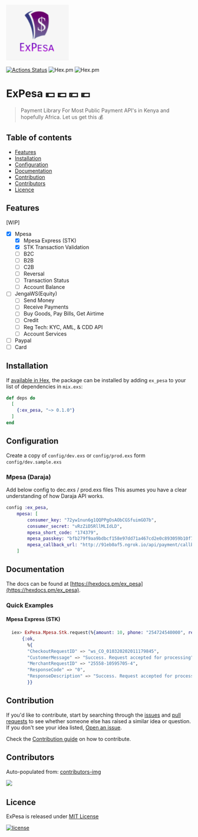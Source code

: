 <p align="left"><img src="assets/logo.png" width="170"></p>

[![Actions Status](https://github.com/beamkenya/ex_pesa/workflows/Elixir%20CI/badge.svg)](https://github.com/beamkenya/ex_pesa/actions) ![Hex.pm](https://img.shields.io/hexpm/v/ex_pesa) ![Hex.pm](https://img.shields.io/hexpm/dt/ex_pesa)

# ExPesa :dollar: :pound: :yen: :euro:

> Payment Library For Most Public Payment API's in Kenya and hopefully Africa. Let us get this :moneybag:

## Table of contents

- [Features](#features)
- [Installation](#installation)
- [Configuration](#configuration)
- [Documentation](#documentation)
- [Contribution](#contribution)
- [Contributors](#contributors)
- [Licence](#licence)

## Features

[WIP]

- [x] Mpesa
  - [x] Mpesa Express (STK)
  - [x] STK Transaction Validation
  - [ ] B2C
  - [ ] B2B
  - [ ] C2B
  - [ ] Reversal
  - [ ] Transaction Status
  - [ ] Account Balance
- [ ] JengaWS(Equity)
  - [ ] Send Money
  - [ ] Receive Payments
  - [ ] Buy Goods, Pay Bills, Get Airtime
  - [ ] Credit
  - [ ] Reg Tech: KYC, AML, & CDD API
  - [ ] Account Services
- [ ] Paypal
- [ ] Card

## Installation

If [available in Hex](https://hex.pm/docs/publish), the package can be installed
by adding `ex_pesa` to your list of dependencies in `mix.exs`:

```elixir
def deps do
  [
    {:ex_pesa, "~> 0.1.0"}
  ]
end
```

## Configuration

Create a copy of `config/dev.exs` or `config/prod.exs` form `config/dev.sample.exs`

### Mpesa (Daraja)

Add below config to dec.exs / prod.exs files
This asumes you have a clear understanding of how Daraja API works.

```elixir
config :ex_pesa,
    mpesa: [
        consumer_key: "72yw1nun6g1QQPPgOsAObCGSfuimGO7b",
        consumer_secret: "vRzZiD5RllMLIdLD",
        mpesa_short_code: "174379",
        mpesa_passkey: "bfb279f9aa9bdbcf158e97dd71a467cd2e0c893059b10f78e6b72ada1ed2c919",
        mpesa_callback_url: "http://91eb0af5.ngrok.io/api/payment/callback"
    ]
```

## Documentation

The docs can be found at [https://hexdocs.pm/ex_pesa](https://hexdocs.pm/ex_pesa).

### Quick Examples

#### Mpesa Express (STK)

```elixir
  iex> ExPesa.Mpesa.Stk.request(%{amount: 10, phone: "254724540000", reference: "reference", description: "description"})
      {:ok,
        %{
        "CheckoutRequestID" => "ws_CO_010320202011179845",
        "CustomerMessage" => "Success. Request accepted for processing",
        "MerchantRequestID" => "25558-10595705-4",
        "ResponseCode" => "0",
        "ResponseDescription" => "Success. Request accepted for processing"
        }}
```

## Contribution

If you'd like to contribute, start by searching through the [issues](https://github.com/beamkenya/ex_pesa/issues) and [pull requests](https://github.com/beamkenya/ex_pesa/pulls) to see whether someone else has raised a similar idea or question.
If you don't see your idea listed, [Open an issue](https://github.com/beamkenya/ex_pesa/issues).

Check the [Contribution guide](contributing.md) on how to contribute.

## Contributors

Auto-populated from:
[contributors-img](https://contributors-img.firebaseapp.com/image?repo=beamkenya/ex_pesa)

<a href="https://github.com/beamkenya/ex_pesa/graphs/contributors">
  <img src="https://contributors-img.firebaseapp.com/image?repo=beamkenya/ex_pesa" />
</a>

## Licence

ExPesa is released under [MIT License](https://github.com/appcues/exsentry/blob/master/LICENSE.txt)

[![license](https://img.shields.io/github/license/mashape/apistatus.svg?style=for-the-badge)](#)
